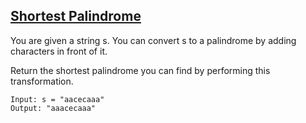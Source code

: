 ## [Shortest Palindrome](https://leetcode.com/problems/shortest-palindrome/description/)

You are given a string s. You can convert s to a palindrome by adding characters in front of it.

Return the shortest palindrome you can find by performing this transformation.


```
Input: s = "aacecaaa"
Output: "aaacecaaa"
```
